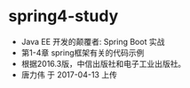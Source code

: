 # spring4-study
- Java EE 开发的颠覆者: Spring Boot 实战
- 第1-4章 spring框架有关的代码示例
- 根据2016.3版，中信出版社和电子工业出版社。
- 唐力伟 于 2017-04-13 上传

